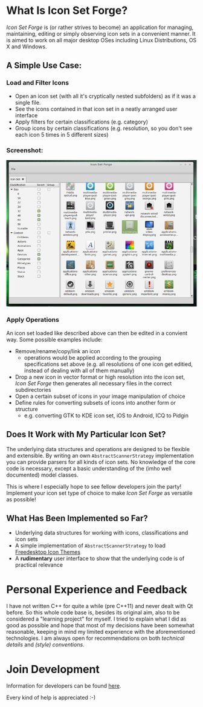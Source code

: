 # What Is Icon Set Forge?
  
*Icon Set Forge* is (or rather strives to become) an application for managing, maintaining, editing or simply observing icon sets in a convenient manner. 
It is aimed to work on all major desktop OSes including Linux Distributions, OS X and Windows.

## A Simple Use Case:

### Load and Filter Icons
- Open an icon set (with all it's cryptically nested subfolders) as if it was a single file.
- See the icons contained in that icon set in a neatly arranged user interface
- Apply filters for certain classifications (e.g. category)
- Group icons by certain classifications (e.g. resolution, so you don't see each icon 5 times in 5 different sizes)

### Screenshot:
![A screenshot of a very early development state](Concept/GUI/Screenshot.png "A screenshot of a very early development state")

### Apply Operations

An icon set loaded like described above can then be edited in a convient way. Some possible examples include:

- Remove/rename/copy/link an icon
    - operations would be applied according to the grouping specifications set above (e.g. all resolutions of one icon get editied, instead of dealing with all of them manually)
- Drop a new icon in vector format or high resolution into the icon set, *Icon Set Forge* then generates all necessary files in the correct subdirectories
- Open a certain subset of icons in your image manipulation of choice
- Define rules for converting subsets of icons into another form or structure
    - e.g. converting GTK to KDE icon set, iOS to Android, ICQ to Pidgin


## Does It Work with My Particular Icon Set?

The underlying data structures and operations are designed to be flexible and extensible. By writing an own `AbstractScannerStrategy` implementation you can provide parsers for all kinds of icon sets.
No knowledge of the core code is necessary, except a basic understanding of the (imho well documented) model classes.

This is where I especially hope to see fellow developers join the party! Implement your icon set type of choice to make *Icon Set Forge* as versatile as possible!

## What Has Been Implemented so Far?

- Underlying data structures for working with icons, classifications and icon sets
- A simple implementation of `AbstractScannerStrategy` to load [Freedesktop Icon Themes](http://standards.freedesktop.org/icon-theme-spec/icon-theme-spec-latest.html)
- A **rudimentary** user interface to show that the underlying code is of practical relevance


# Personal Experience and Feedback

I have not written C++ for quite a while (pre C++11) and never dealt with Qt before. So this whole code base is, besides its original aim, also to be considered a "learning project" for myself. I tried to explain what I did as good as possible and hope that most of my decisions have been somewhat reasonable, keeping in mind my limited experience with the aforementioned technologies. I am always open for recommendations on both *technical details* and *(style) conventions*.

# Join Development
Information for developers can be found [here](Concept/Documentation/Development.md).

Every kind of help is appreciated :-)